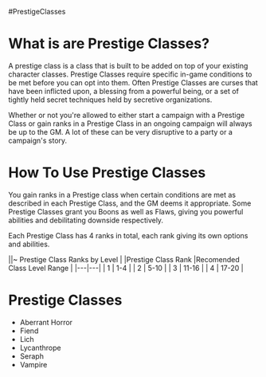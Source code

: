 #PrestigeClasses
# What is are Prestige Classes?
A prestige class is a class that is built to be added on top of your existing character classes. Prestige Classes require specific in-game conditions to be met before you can opt into them. Often Prestige Classes are curses that have been inflicted upon, a blessing from a powerful being, or a set of tightly held secret techniques held by secretive organizations.

Whether or not you're allowed to either start a campaign with a Prestige Class or gain ranks in a Prestige Class in an ongoing campaign will always be up to the GM. A lot of these can be very disruptive to a party or a campaign's story.

# How To Use Prestige Classes
You gain ranks in a Prestige class when certain conditions are met as described in each Prestige Class, and the GM deems it appropriate. Some Prestige Classes grant you Boons as well as Flaws, giving you powerful abilities and debilitating downside respectively.

Each Prestige Class has 4 ranks in total, each rank giving its own options and abilities.

||~ Prestige Class Ranks by Level |
|Prestige Class Rank |Recomended Class Level Range |
|---|---|
| 1 | 1-4 |
| 2 | 5-10 |
| 3 | 11-16 |
| 4 | 17-20 |

# Prestige Classes
* Aberrant Horror
* Fiend
* Lich
* Lycanthrope
* Seraph
* Vampire